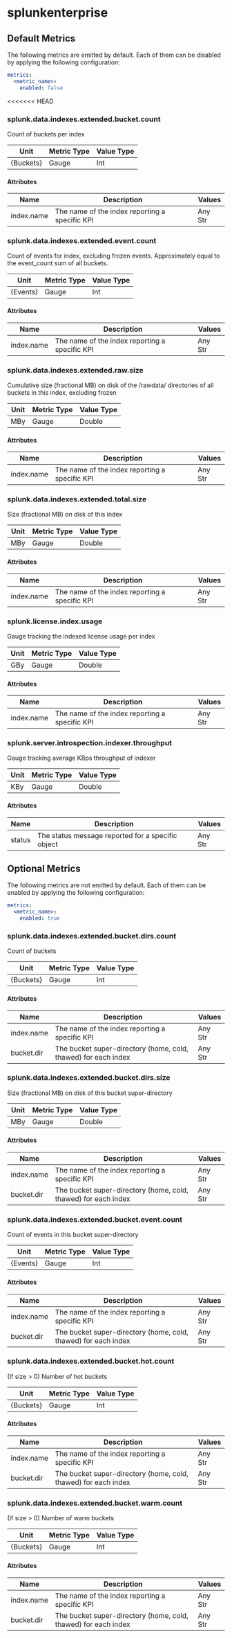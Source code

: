 [comment]: <> (Code generated by mdatagen. DO NOT EDIT.)

# splunkenterprise

## Default Metrics

The following metrics are emitted by default. Each of them can be disabled by applying the following configuration:

```yaml
metrics:
  <metric_name>:
    enabled: false
```

<<<<<<< HEAD
### splunk.data.indexes.extended.bucket.count

Count of buckets per index

| Unit | Metric Type | Value Type |
| ---- | ----------- | ---------- |
| {Buckets} | Gauge | Int |

#### Attributes

| Name | Description | Values |
| ---- | ----------- | ------ |
| index.name | The name of the index reporting a specific KPI | Any Str |

### splunk.data.indexes.extended.event.count

Count of events for index, excluding frozen events. Approximately equal to the event_count sum of all buckets.

| Unit | Metric Type | Value Type |
| ---- | ----------- | ---------- |
| {Events} | Gauge | Int |

#### Attributes

| Name | Description | Values |
| ---- | ----------- | ------ |
| index.name | The name of the index reporting a specific KPI | Any Str |

### splunk.data.indexes.extended.raw.size

Cumulative size (fractional MB) on disk of the <bucket>/rawdata/ directories of all buckets in this index, excluding frozen

| Unit | Metric Type | Value Type |
| ---- | ----------- | ---------- |
| MBy | Gauge | Double |

#### Attributes

| Name | Description | Values |
| ---- | ----------- | ------ |
| index.name | The name of the index reporting a specific KPI | Any Str |

### splunk.data.indexes.extended.total.size

Size (fractional MB) on disk of this index

| Unit | Metric Type | Value Type |
| ---- | ----------- | ---------- |
| MBy | Gauge | Double |

#### Attributes

| Name | Description | Values |
| ---- | ----------- | ------ |
| index.name | The name of the index reporting a specific KPI | Any Str |

### splunk.license.index.usage

Gauge tracking the indexed license usage per index

| Unit | Metric Type | Value Type |
| ---- | ----------- | ---------- |
| GBy | Gauge | Double |

#### Attributes

| Name | Description | Values |
| ---- | ----------- | ------ |
| index.name | The name of the index reporting a specific KPI | Any Str |

### splunk.server.introspection.indexer.throughput

Gauge tracking average KBps throughput of indexer

| Unit | Metric Type | Value Type |
| ---- | ----------- | ---------- |
| KBy | Gauge | Double |

#### Attributes

| Name | Description | Values |
| ---- | ----------- | ------ |
| status | The status message reported for a specific object | Any Str |

## Optional Metrics

The following metrics are not emitted by default. Each of them can be enabled by applying the following configuration:

```yaml
metrics:
  <metric_name>:
    enabled: true
```

### splunk.data.indexes.extended.bucket.dirs.count

Count of buckets

| Unit | Metric Type | Value Type |
| ---- | ----------- | ---------- |
| {Buckets} | Gauge | Int |

#### Attributes

| Name | Description | Values |
| ---- | ----------- | ------ |
| index.name | The name of the index reporting a specific KPI | Any Str |
| bucket.dir | The bucket super-directory (home, cold, thawed) for each index | Any Str |

### splunk.data.indexes.extended.bucket.dirs.size

Size (fractional MB) on disk of this bucket super-directory

| Unit | Metric Type | Value Type |
| ---- | ----------- | ---------- |
| MBy | Gauge | Double |

#### Attributes

| Name | Description | Values |
| ---- | ----------- | ------ |
| index.name | The name of the index reporting a specific KPI | Any Str |
| bucket.dir | The bucket super-directory (home, cold, thawed) for each index | Any Str |

### splunk.data.indexes.extended.bucket.event.count

Count of events in this bucket super-directory

| Unit | Metric Type | Value Type |
| ---- | ----------- | ---------- |
| {Events} | Gauge | Int |

#### Attributes

| Name | Description | Values |
| ---- | ----------- | ------ |
| index.name | The name of the index reporting a specific KPI | Any Str |
| bucket.dir | The bucket super-directory (home, cold, thawed) for each index | Any Str |

### splunk.data.indexes.extended.bucket.hot.count

(If size > 0) Number of hot buckets

| Unit | Metric Type | Value Type |
| ---- | ----------- | ---------- |
| {Buckets} | Gauge | Int |

#### Attributes

| Name | Description | Values |
| ---- | ----------- | ------ |
| index.name | The name of the index reporting a specific KPI | Any Str |
| bucket.dir | The bucket super-directory (home, cold, thawed) for each index | Any Str |

### splunk.data.indexes.extended.bucket.warm.count

(If size > 0) Number of warm buckets

| Unit | Metric Type | Value Type |
| ---- | ----------- | ---------- |
| {Buckets} | Gauge | Int |

#### Attributes

| Name | Description | Values |
| ---- | ----------- | ------ |
| index.name | The name of the index reporting a specific KPI | Any Str |
| bucket.dir | The bucket super-directory (home, cold, thawed) for each index | Any Str |
